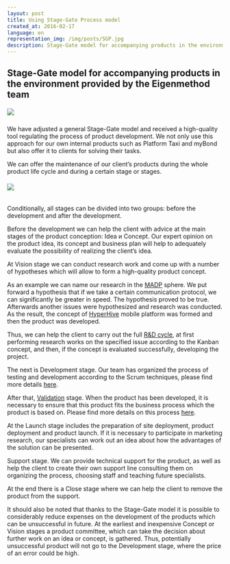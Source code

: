 ```yaml
---
layout: post
title: Using Stage-Gate Process model
created_at: 2016-02-17
language: en
representation_img: /img/posts/SGP.jpg
description: Stage-Gate model for accompanying products in the environment provided by the Eigenmethod team
---
```


## Stage-Gate model for accompanying products in the environment provided by the Eigenmethod team

##### ![](/img/posts/SGM.jpg)


We have adjusted a general Stage-Gate model and received a high-quality tool regulating the process of product development. We not only use this approach for our own internal products such as Platform Taxi and myBond but also offer it to clients for solving their tasks. 

We can offer the maintenance of our client’s products during the whole product life cycle and during a certain stage or stages. 

###### ![](/img/posts/SGS.png)

Conditionally, all stages can be divided into two groups: before the development and after the development.
 
Before the development we can help the client with advice at the main stages of the product conception: Idea и Concept. Our expert opinion on the product idea, its concept and business plan will help to adequately evaluate the possibility of realizing the client’s idea.

At Vision stage we can conduct research work and come up with a number of hypotheses which will allow to form a high-quality product concept.

As an example we can name our research in the [MADP][madp] sphere. We put forward a hypothesis that if we take a certain communication protocol, we can significantly be greater in speed. The hypothesis proved to be true. Afterwards another issues were hypothesized and research was conducted. As the result, the concept of [HyperHive][HH] mobile platform was formed and then the product was developed.  

Thus, we can help the client to carry out the full [R&D cycle][rd], at first performing research works on the specified issue according to the Kanban concept, and then, if the concept is evaluated successfully, developing the project.  

The next is  Development stage. Our team has organized the process of testing and development according to the Scrum techniques, please find more details [here][scr].

After that, [Validation][val] stage. When the product has been developed, it is necessary to ensure that this product fits the business process which the product is based on. Please find more details on this process [here][val].

At the Launch stage includes the preparation of site deployment, product deployment and product launch. If it is necessary to participate in marketing research, our specialists can work out an idea about how the advantages of the solution can be presented. 

Support stage. We can provide technical support for the product, as well as help the client to create their own support line consulting them on organizing the process, choosing staff and teaching future specialists. 

At the end there is a Close stage where we can help the client to remove the product from the support. 

It should also be noted that thanks to the Stage-Gate model it is possible to considerably reduce expenses on the development of the products which can be unsuccessful in future. At the earliest and inexpensive Concept or Vision stages a product committee, which can take the decision about further work on an idea or concept, is gathered. Thus, potentially unsuccessful product will not go to the Development stage, where the price of an error could be high. 

[//]: #
   [madp]: <https://www.gartner.com/reviews/market/mobile-application-development-platforms>
   [val]: <http://eigenmethod.com/2015/10/01/validation-post.html>
   [scr]: <http://eigenmethod.com/2015/03/05/scrum-post.html>
   [HH]: <http://eigenmethod.com/products/hh/>
   [rd]: <https://en.wikipedia.org/wiki/Research_and_development>